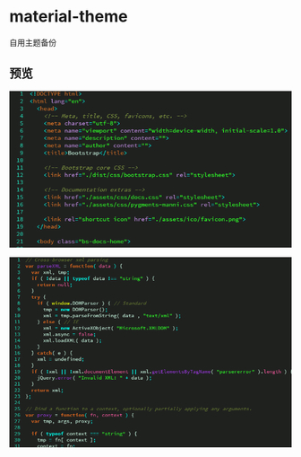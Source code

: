 # material-theme
自用主题备份
## 预览
![](https://github.com/soojade/material-theme/blob/master/html%E9%A2%84%E8%A7%88.png)

![](https://github.com/soojade/material-theme/blob/master/%E9%A2%84%E8%A7%88.png)